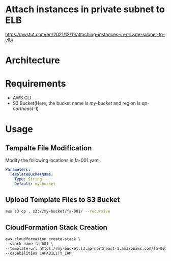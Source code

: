 # Attach instances in private subnet to ELB

https://awstut.com/en/2021/12/11/attaching-instances-in-private-subnet-to-elb/

# Architecture

# Requirements

* AWS CLI
* S3 Bucket(Here, the bucket name is *my-bucket* and region is *ap-northeast-1*)

# Usage

## Tempalte File Modification

Modify the following locations in fa-001.yaml.

```yaml
Parameters:
  TemplateBucketName:
    Type: String
    Default: my-bucket
```

## Upload Template Files to S3 Bucket

```bash
aws s3 cp . s3://my-bucket/fa-001/ --recursive
```

## CloudFormation Stack Creation

```bash
aws cloudformation create-stack \
--stack-name fa-001 \
--template-url https://my-bucket.s3.ap-northeast-1.amazonaws.com/fa-001/fa-001.yaml \
--capabilities CAPABILITY_IAM
```
